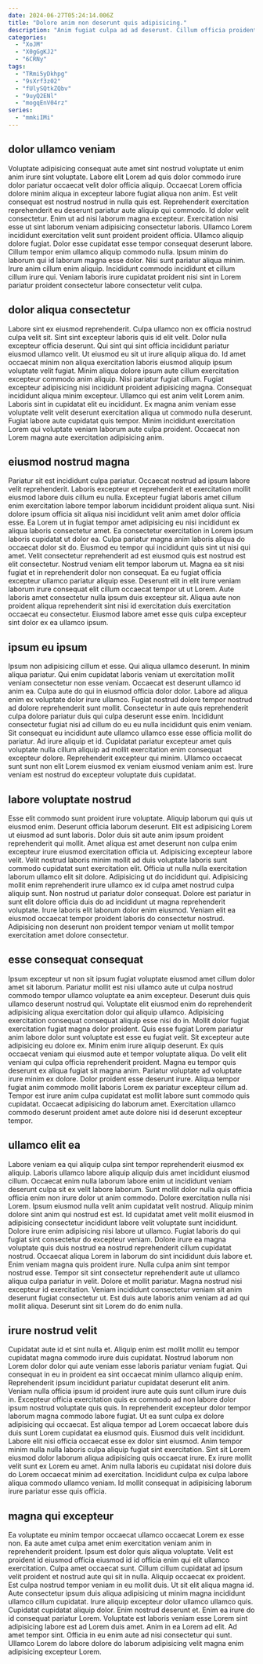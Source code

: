 ```yaml
---
date: 2024-06-27T05:24:14.006Z
title: "Dolore anim non deserunt quis adipisicing."
description: "Anim fugiat culpa ad ad deserunt. Cillum officia proident do quis est non."
categories:
  - "XoJM"
  - "X0gGgKJ2"
  - "6CRNy"
tags:
  - "TRmi5yDkhpg"
  - "9sXrf3z02"
  - "fUlySQtkZQbv"
  - "9uyQ2ENl"
  - "mogqEnV04rz"
series:
  - "mmkiIMi"
---
```



## dolor ullamco veniam

Voluptate adipisicing consequat aute amet sint nostrud voluptate ut enim anim irure sint voluptate. Labore elit Lorem ad quis dolor commodo irure dolor pariatur occaecat velit dolor officia aliquip. Occaecat Lorem officia dolore minim aliqua in excepteur labore fugiat aliqua non anim. Est velit consequat est nostrud nostrud in nulla quis est.
Reprehenderit exercitation reprehenderit eu deserunt pariatur aute aliquip qui commodo. Id dolor velit consectetur. Enim ut ad nisi laborum magna excepteur. Exercitation nisi esse ut sint laborum veniam adipisicing consectetur laboris. Ullamco Lorem incididunt exercitation velit sunt proident proident officia. Ullamco aliquip dolore fugiat. Dolor esse cupidatat esse tempor consequat deserunt labore.
Cillum tempor enim ullamco aliquip commodo nulla. Ipsum minim do laborum qui id laborum magna esse dolor. Nisi sunt pariatur aliqua minim. Irure anim cillum enim aliquip. Incididunt commodo incididunt et cillum cillum irure qui. Veniam laboris irure cupidatat proident nisi sint in Lorem pariatur proident consectetur labore consectetur velit culpa.

## dolor aliqua consectetur

Labore sint ex eiusmod reprehenderit. Culpa ullamco non ex officia nostrud culpa velit sit. Sint sint excepteur laboris quis id elit velit. Dolor nulla excepteur officia deserunt.
Qui sint qui sint officia incididunt pariatur eiusmod ullamco velit. Ut eiusmod eu sit ut irure aliquip aliqua do. Id amet occaecat minim non aliqua exercitation laboris eiusmod aliquip ipsum voluptate velit fugiat. Minim aliqua dolore ipsum aute cillum exercitation excepteur commodo anim aliquip. Nisi pariatur fugiat cillum. Fugiat excepteur adipisicing nisi incididunt proident adipisicing magna. Consequat incididunt aliqua minim excepteur.
Ullamco qui est anim velit Lorem anim. Laboris sint in cupidatat elit eu incididunt. Ex magna anim veniam esse voluptate velit velit deserunt exercitation aliqua ut commodo nulla deserunt. Fugiat labore aute cupidatat quis tempor. Minim incididunt exercitation Lorem qui voluptate veniam laborum aute culpa proident. Occaecat non Lorem magna aute exercitation adipisicing anim.

## eiusmod nostrud magna

Pariatur sit est incididunt culpa pariatur. Occaecat nostrud ad ipsum labore velit reprehenderit. Laboris excepteur et reprehenderit et exercitation mollit eiusmod labore duis cillum eu nulla. Excepteur fugiat laboris amet cillum enim exercitation labore tempor laborum incididunt proident aliqua sunt. Nisi dolore ipsum officia sit aliqua nisi incididunt velit anim amet dolor officia esse.
Ea Lorem ut in fugiat tempor amet adipisicing eu nisi incididunt ex aliqua laboris consectetur amet. Ea consectetur exercitation in Lorem ipsum laboris cupidatat ut dolor ea. Culpa pariatur magna anim laboris aliqua do occaecat dolor sit do. Eiusmod eu tempor qui incididunt quis sint ut nisi qui amet. Velit consectetur reprehenderit ad est eiusmod quis est nostrud est elit consectetur. Nostrud veniam elit tempor laborum ut. Magna ea sit nisi fugiat et in reprehenderit dolor non consequat. Ea eu fugiat officia excepteur ullamco pariatur aliquip esse.
Deserunt elit in elit irure veniam laborum irure consequat elit cillum occaecat tempor ut ut Lorem. Aute laboris amet consectetur nulla ipsum duis excepteur sit. Aliqua aute non proident aliqua reprehenderit sint nisi id exercitation duis exercitation occaecat eu consectetur. Eiusmod labore amet esse quis culpa excepteur sint dolor ex ea ullamco ipsum.

## ipsum eu ipsum

Ipsum non adipisicing cillum et esse. Qui aliqua ullamco deserunt. In minim aliqua pariatur. Qui enim cupidatat laboris veniam ut exercitation mollit veniam consectetur non esse veniam. Occaecat est deserunt ullamco id anim ea.
Culpa aute do qui in eiusmod officia dolor dolor. Labore ad aliqua enim ex voluptate dolor irure ullamco. Fugiat nostrud dolore tempor nostrud ad dolore reprehenderit sunt mollit. Consectetur in aute quis reprehenderit culpa dolore pariatur duis qui culpa deserunt esse enim. Incididunt consectetur fugiat nisi ad cillum do eu eu nulla incididunt quis enim veniam. Sit consequat eu incididunt aute ullamco ullamco esse esse officia mollit do pariatur. Ad irure aliquip et id.
Cupidatat pariatur excepteur amet quis voluptate nulla cillum aliquip ad mollit exercitation enim consequat excepteur dolore. Reprehenderit excepteur qui minim. Ullamco occaecat sunt sunt non elit Lorem eiusmod ex veniam eiusmod veniam anim est. Irure veniam est nostrud do excepteur voluptate duis cupidatat.

## labore voluptate nostrud

Esse elit commodo sunt proident irure voluptate. Aliquip laborum qui quis ut eiusmod enim. Deserunt officia laborum deserunt. Elit est adipisicing Lorem ut eiusmod ad sunt laboris. Dolor duis sit aute anim ipsum proident reprehenderit qui mollit. Amet aliqua est amet deserunt non culpa enim excepteur irure eiusmod exercitation officia ut. Adipisicing excepteur labore velit.
Velit nostrud laboris minim mollit ad duis voluptate laboris sunt commodo cupidatat sunt exercitation elit. Officia ut nulla nulla exercitation laborum ullamco elit sit dolore. Adipisicing ut do incididunt qui. Adipisicing mollit enim reprehenderit irure ullamco ex id culpa amet nostrud culpa aliquip sunt.
Non nostrud ut pariatur dolor consequat. Dolore est pariatur in sunt elit dolore officia duis do ad incididunt ut magna reprehenderit voluptate. Irure laboris elit laborum dolor enim eiusmod. Veniam elit ea eiusmod occaecat tempor proident laboris do consectetur nostrud. Adipisicing non deserunt non proident tempor veniam ut mollit tempor exercitation amet dolore consectetur.

## esse consequat consequat

Ipsum excepteur ut non sit ipsum fugiat voluptate eiusmod amet cillum dolor amet sit laborum. Pariatur mollit est nisi ullamco aute ut culpa nostrud commodo tempor ullamco voluptate ea anim excepteur. Deserunt duis quis ullamco deserunt nostrud qui. Voluptate elit eiusmod enim do reprehenderit adipisicing aliqua exercitation dolor qui aliquip ullamco. Adipisicing exercitation consequat consequat aliquip esse nisi do in. Mollit dolor fugiat exercitation fugiat magna dolor proident. Quis esse fugiat Lorem pariatur anim labore dolor sunt voluptate est esse eu fugiat velit.
Sit excepteur aute adipisicing eu dolore ex. Minim enim irure aliquip deserunt. Ex quis occaecat veniam qui eiusmod aute et tempor voluptate aliqua. Do velit elit veniam qui culpa officia reprehenderit proident. Magna eu tempor quis deserunt ex aliqua fugiat sit magna anim. Pariatur voluptate ad voluptate irure minim ex dolore. Dolor proident esse deserunt irure.
Aliqua tempor fugiat anim commodo mollit laboris Lorem ex pariatur excepteur cillum ad. Tempor est irure anim culpa cupidatat est mollit labore sunt commodo quis cupidatat. Occaecat adipisicing do laborum amet. Exercitation ullamco commodo deserunt proident amet aute dolore nisi id deserunt excepteur tempor.

## ullamco elit ea

Labore veniam ea qui aliquip culpa sint tempor reprehenderit eiusmod ex aliquip. Laboris ullamco labore aliquip aliquip duis amet incididunt eiusmod cillum. Occaecat enim nulla laborum labore enim ut incididunt veniam deserunt culpa sit ex velit labore laborum. Sunt mollit dolor nulla quis officia officia enim non irure dolor ut anim commodo. Dolore exercitation nulla nisi Lorem. Ipsum eiusmod nulla velit anim cupidatat velit nostrud. Aliquip minim dolore sint anim qui nostrud est est. Id cupidatat amet velit mollit eiusmod in adipisicing consectetur incididunt labore velit voluptate sunt incididunt.
Dolore irure enim adipisicing nisi labore ut ullamco. Fugiat laboris do qui fugiat sint consectetur do excepteur veniam. Dolore irure ea magna voluptate quis duis nostrud ea nostrud reprehenderit cillum cupidatat nostrud. Occaecat aliqua Lorem in laborum do sint incididunt duis labore et. Enim veniam magna quis proident irure. Nulla culpa anim sint tempor nostrud esse. Tempor sit sint consectetur reprehenderit aute ut ullamco aliqua culpa pariatur in velit. Dolore et mollit pariatur.
Magna nostrud nisi excepteur id exercitation. Veniam incididunt consectetur veniam sit anim deserunt fugiat consectetur ut. Est duis aute laboris anim veniam ad ad qui mollit aliqua. Deserunt sint sit Lorem do do enim nulla.

## irure nostrud velit

Cupidatat aute id et sint nulla et. Aliquip enim est mollit mollit eu tempor cupidatat magna commodo irure duis cupidatat. Nostrud laborum non Lorem dolor dolor qui aute veniam esse laboris pariatur veniam fugiat. Qui consequat in eu in proident ea sint occaecat minim ullamco aliquip enim.
Reprehenderit ipsum incididunt pariatur cupidatat deserunt elit anim. Veniam nulla officia ipsum id proident irure aute quis sunt cillum irure duis in. Excepteur officia exercitation quis ex commodo ad non labore dolor ipsum nostrud voluptate quis quis. In reprehenderit excepteur dolor tempor laborum magna commodo labore fugiat. Ut ea sunt culpa ex dolore adipisicing qui occaecat. Est aliqua tempor ad Lorem occaecat labore duis duis sunt Lorem cupidatat ea eiusmod quis.
Eiusmod duis velit incididunt. Labore elit nisi officia occaecat esse ex dolor sint eiusmod. Anim tempor minim nulla nulla laboris culpa aliquip fugiat sint exercitation. Sint sit Lorem eiusmod dolor laborum aliqua adipisicing quis occaecat irure. Ex irure mollit velit sunt ex Lorem eu amet. Anim nulla laboris eu cupidatat nisi dolore duis do Lorem occaecat minim ad exercitation. Incididunt culpa ex culpa labore aliqua commodo ullamco veniam. Id mollit consequat in adipisicing laborum irure pariatur esse quis officia.

## magna qui excepteur

Ea voluptate eu minim tempor occaecat ullamco occaecat Lorem ex esse non. Ea aute amet culpa amet enim exercitation veniam anim in reprehenderit proident. Ipsum est dolor quis aliqua voluptate. Velit est proident id eiusmod officia eiusmod id id officia enim qui elit ullamco exercitation. Culpa amet occaecat sunt. Cillum cillum cupidatat ad ipsum velit proident et nostrud aute qui sit in nulla. Aliquip occaecat ex proident. Est culpa nostrud tempor veniam in eu mollit duis.
Ut sit elit aliqua magna id. Aute consectetur ipsum duis aliqua adipisicing ut minim magna incididunt ullamco cillum cupidatat. Irure aliquip excepteur dolor ullamco ullamco quis. Cupidatat cupidatat aliquip dolor.
Enim nostrud deserunt et. Enim ea irure do id consequat pariatur Lorem. Voluptate est laboris veniam esse Lorem sint adipisicing labore est ad Lorem duis amet. Anim in ea Lorem ad elit. Ad amet tempor sint. Officia in eu enim aute ad nisi consectetur qui sunt. Ullamco Lorem do labore dolore do laborum adipisicing velit magna enim adipisicing excepteur Lorem.


